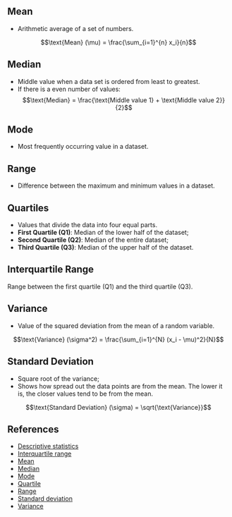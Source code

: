 ## Mean

- Arithmetic average of a set of numbers.

$$\text{Mean} (\mu) = \frac{\sum_{i=1}^{n} x_i}{n}$$

## Median

- Middle value when a data set is ordered from least to greatest.
- If there is a even number of values:
$$\text{Median} = \frac{\text{Middle value 1} + \text{Middle value 2}}{2}$$

## Mode

- Most frequently occurring value in a dataset.

## Range

- Difference between the maximum and minimum values in a dataset.

## Quartiles

- Values that divide the data into four equal parts.
- **First Quartile (Q1)**: Median of the lower half of the dataset;
- **Second Quartile (Q2)**: Median of the entire dataset;
- **Third Quartile (Q3)**: Median of the upper half of the dataset.

## Interquartile Range

Range between the first quartile (Q1) and the third quartile (Q3).

## Variance

- Value of the squared deviation from the mean of a random variable.

$$\text{Variance} (\sigma^2) = \frac{\sum_{i=1}^{N} (x_i - \mu)^2}{N}$$

## Standard Deviation

- Square root of the variance;
- Shows how spread out the data points are from the mean. The lower it is, the closer values tend to be from the mean.

$$\text{Standard Deviation} (\sigma) = \sqrt{\text{Variance}}$$

## References

- [Descriptive statistics](https://en.wikipedia.org/wiki/Descriptive_statistics)
- [Interquartile range](https://en.wikipedia.org/wiki/Interquartile_range)
- [Mean](https://en.wikipedia.org/wiki/Mean)
- [Median](https://en.wikipedia.org/wiki/Median)
- [Mode](https://en.wikipedia.org/wiki/Mode_(statistics))
- [Quartile](https://en.wikipedia.org/wiki/Quartile)
- [Range](https://en.wikipedia.org/wiki/Range_(statistics))
- [Standard deviation](https://en.wikipedia.org/wiki/Standard_deviation)
- [Variance](https://en.wikipedia.org/wiki/Variance)